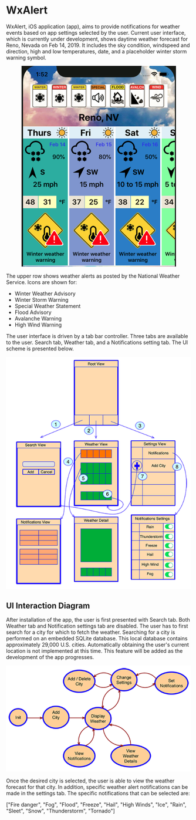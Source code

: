 # WxAlert

WxAlert, iOS application (app), aims to provide notifications for weather events based on app settings selected by the user. Current user interface, which is currently under development, shows daytime weather forecast for Reno, Nevada on Feb 14, 2019. It includes the sky condition, windspeed and direction, high and low temperatures, date, and a placeholder winter storm warning symbol.

<p align="center">
  <img src="/images/reno_Feb14.png" alt="Reno, NV weather." /> 
</p>

The upper row shows weather alerts as posted by the National Weather Service. Icons are shown for:
* Winter Weather Advisory
* Winter Storm Warning
* Special Weather Statement
* Flood Advisory
* Avalanche Warning
* High Wind Warning

The user interface is driven by a tab bar controller. Three tabs are available to the user. Search tab, Weather tab, and a Notifications setting tab. The UI scheme is presented below.

<p align="center">
  <img src="/images/WxAlertViews.png" alt="WxAlert tabBar views." /> 
</p>


## UI Interaction Diagram

After installation of the app, the user is first presented with Search tab. Both Weather tab and Notification settings tab are disabled. The user has to first search for a city for which to fetch the weather. Searching for a city is performed on an embedded SQLite database. This local database contains approximately 29,000 U.S. cities. Automatically obtaining the user's current location is not implemented at this time. This feature will be added as the development of the app progresses.

 <p align="center">
  <img src="/images/StateDiagram.png" alt="UI interaction diagram." /> 
</p>

Once the desired city is selected, the user is able to view the weather forecast for that city. In addition, specific weather alert notifications can be made in the settings tab. The specific notifications that can be selected are:

["Fire danger", "Fog", "Flood", "Freeze", "Hail", "High Winds", "Ice", "Rain", "Sleet", "Snow", "Thunderstorm", "Tornado"]